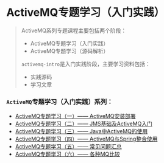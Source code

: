 # ActiveMQ专题学习（入门实践）

>ActiveMQ系列专题课程主要包括两个阶段：
>
>- ActiveMQ专题学习（入门实践）
>- ActiveMQ专题学习（源码解析）
>
>`activemq-intro`是入门实践阶段，主要学习资料包括：
>
>- 实践源码
>- 学习文章



### `ActiveMQ`专题学习（入门实践）系列：

* [ActiveMQ专题学习（一）—— ActiveMQ安装部署](https://github.com/Free-Academy/activemq-intro/blob/master/chapter-articles/ActiveMQ%E4%B8%93%E9%A2%98%E5%AD%A6%E4%B9%A0%EF%BC%88%E4%B8%80%EF%BC%89%E2%80%94%E2%80%94ActiveMQ%E5%AE%89%E8%A3%85%E9%83%A8%E7%BD%B2.md)
* [ActiveMQ专题学习（二）—— JMS基础及ActiveMQ入门](https://github.com/Free-Academy/activemq-intro/blob/master/chapter-articles/ActiveMQ%E4%B8%93%E9%A2%98%E5%AD%A6%E4%B9%A0%EF%BC%88%E4%BA%8C%EF%BC%89%E2%80%94%E2%80%94JMS%E5%9F%BA%E7%A1%80%E5%8F%8AActiveMQ%E5%85%A5%E9%97%A8.md)
* [ActiveMQ专题学习（三）—— Java中ActiveMQ的使用](https://github.com/Free-Academy/activemq-intro/blob/master/chapter-articles/ActiveMQ%E4%B8%93%E9%A2%98%E5%AD%A6%E4%B9%A0%EF%BC%88%E4%BA%94%EF%BC%89%E2%80%94%E2%80%94Java%E4%B8%ADActiveMQ%E7%9A%84%E4%BD%BF%E7%94%A8.md)
* [ActiveMQ专题学习（四）—— ActiveMQ与Spring整合使用](https://github.com/Free-Academy/activemq-intro/blob/master/chapter-articles/ActiveMQ%E4%B8%93%E9%A2%98%E5%AD%A6%E4%B9%A0%EF%BC%88%E5%85%AD%EF%BC%89%E2%80%94%E2%80%94ActiveMQ%E4%B8%8ESpring%E6%95%B4%E5%90%88%E4%BD%BF%E7%94%A8.md)
* [ActiveMQ专题学习（五）—— 常见问题汇总](https://github.com/Free-Academy/activemq-intro/blob/master/chapter-articles/ActiveMQ%E4%B8%93%E9%A2%98%E5%AD%A6%E4%B9%A0%EF%BC%88%E4%B8%83%EF%BC%89%E2%80%94%E2%80%94%E5%B8%B8%E8%A7%81%E9%97%AE%E9%A2%98%E6%B1%87%E6%80%BB.md)
* [ActiveMQ专题学习（六）—— 各种MQ比较](https://github.com/Free-Academy/activemq-intro/blob/master/chapter-articles/ActiveMQ%E4%B8%93%E9%A2%98%E5%AD%A6%E4%B9%A0%EF%BC%88%E5%85%AB%EF%BC%89%E2%80%94%E2%80%94%E5%90%84%E7%A7%8DMQ%E6%AF%94%E8%BE%83.md)



